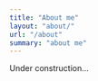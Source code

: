 ```yaml
---
title: "About me"
layout: "about/"
url: "/about"
summary: "about me"
---
```


Under construction...
